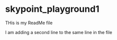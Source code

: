# skypoint_playground1

THis is my ReadMe file

I am adding a second line to the same line in the file

